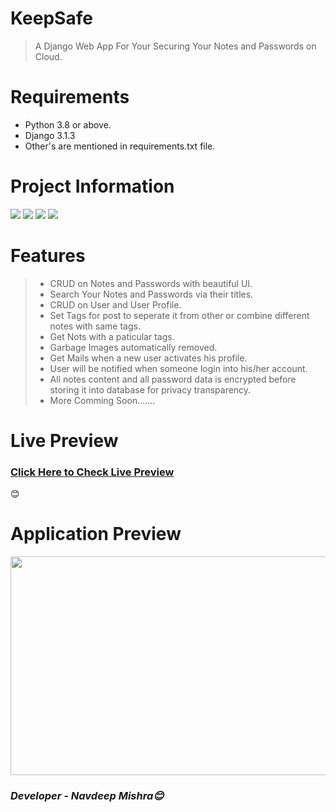 # KeepSafe
> A Django Web App For Your Securing Your Notes and Passwords on Cloud.

# Requirements
- Python 3.8 or above.<br>
- Django 3.1.3
- Other's are mentioned in requirements.txt file.

# Project Information
<p align="left">  
<img src="https://img.shields.io/badge/Language-Python-brightgreen">
<img src="https://img.shields.io/badge/Platform-Web-blue">
<img src="https://img.shields.io/badge/Framework-Django3-blueviolet">
<img src="https://img.shields.io/badge/Version-1.4-ff69b4">

</p>


# Features
> - CRUD on Notes and Passwords with beautiful UI.<br>
> - Search Your Notes and Passwords via their titles.<br>
> - CRUD on User and User Profile.<br>
> - Set Tags for post to seperate it from other or combine different notes with same tags.<br>
> - Get Nots with a paticular tags.<br>
> - Garbage Images automatically removed.<br>
> - Get Mails when a new user activates his profile.<br>
> - User will be notified when someone login into his/her account.
> - All notes content and all password data is encrypted before storing it into database for privacy transparency.
> - More Comming Soon.......<br>

# Live Preview
<a href="http://keepsafe-project.herokuapp.com/"><h3>Click Here to Check Live Preview</h3></a>😊


# Application Preview

<p align="left">
 <img height="350px" width="600px" src="https://github.com/navdeepm20/KeepSafe/blob/master/samples/home.PNG">
 </p>
 
 <h3><i>Developer - Navdeep Mishra😊</i></h3>
 
 

